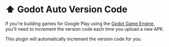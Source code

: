 # ⬆️ Godot Auto Version Code

If you're building games for Google Play using the [Godot Game Engine](https://godotengine.org/), you'll need to increment the version code each time you upload a new APK.

This plugin will automatically increment the version code for you.
